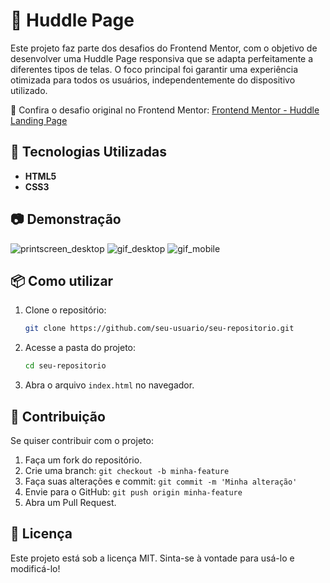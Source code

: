 # 📌 Huddle Page

Este projeto faz parte dos desafios do Frontend Mentor, com o objetivo de desenvolver uma Huddle Page responsiva que se adapta perfeitamente a diferentes tipos de telas. O foco principal foi garantir uma experiência otimizada para todos os usuários, independentemente do dispositivo utilizado.

🔗 Confira o desafio original no Frontend Mentor: [Frontend Mentor - Huddle Landing Page](https://www.frontendmentor.io/challenges/huddle-landing-page-with-a-single-introductory-section-B_2Wvxgi0)

## 🚀 Tecnologias Utilizadas

- **HTML5**
- **CSS3**

## 📷 Demonstração

![printscreen_desktop](https://github.com/user-attachments/assets/4e3c4362-200b-44f9-8b23-53da87c66cde)
![gif_desktop](https://github.com/user-attachments/assets/d10307f4-b936-4c61-a8d7-69d3c278fcef)
![gif_mobile](https://github.com/user-attachments/assets/b2f19a33-8b16-4018-b19c-acce603b11fb)

## 📦 Como utilizar

1. Clone o repositório:
   ```bash
   git clone https://github.com/seu-usuario/seu-repositorio.git
   ```
2. Acesse a pasta do projeto:
   ```bash
   cd seu-repositorio
   ```
3. Abra o arquivo `index.html` no navegador.

## 📌 Contribuição

Se quiser contribuir com o projeto:

1. Faça um fork do repositório.
2. Crie uma branch: `git checkout -b minha-feature`
3. Faça suas alterações e commit: `git commit -m 'Minha alteração'`
4. Envie para o GitHub: `git push origin minha-feature`
5. Abra um Pull Request.

## 📝 Licença

Este projeto está sob a licença MIT. Sinta-se à vontade para usá-lo e modificá-lo!
